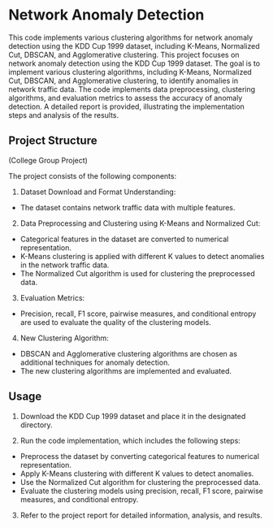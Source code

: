 # Network Anomaly Detection
This code implements various clustering algorithms for network anomaly detection using the KDD Cup 1999 dataset, including K-Means, Normalized Cut, DBSCAN, and Agglomerative clustering.
This project focuses on network anomaly detection using the KDD Cup 1999 dataset. The goal is to implement various clustering algorithms, including K-Means, Normalized Cut, DBSCAN, and Agglomerative clustering, to identify anomalies in network traffic data. The code implements data preprocessing, clustering algorithms, and evaluation metrics to assess the accuracy of anomaly detection. A detailed report is provided, illustrating the implementation steps and analysis of the results.

## Project Structure 
(College Group Project)

The project consists of the following components:

1. Dataset Download and Format Understanding:

- The dataset contains network traffic data with multiple features.
2. Data Preprocessing and Clustering using K-Means and Normalized Cut:

- Categorical features in the dataset are converted to numerical representation.
- K-Means clustering is applied with different K values to detect anomalies in the network traffic data.
- The Normalized Cut algorithm is used for clustering the preprocessed data.
3. Evaluation Metrics:

- Precision, recall, F1 score, pairwise measures, and conditional entropy are used to evaluate the quality of the clustering models.
4. New Clustering Algorithm:

- DBSCAN and Agglomerative clustering algorithms are chosen as additional techniques for anomaly detection.
- The new clustering algorithms are implemented and evaluated.
## Usage
1. Download the KDD Cup 1999 dataset and place it in the designated directory.

2. Run the code implementation, which includes the following steps:

- Preprocess the dataset by converting categorical features to numerical representation.
- Apply K-Means clustering with different K values to detect anomalies.
- Use the Normalized Cut algorithm for clustering the preprocessed data.
- Evaluate the clustering models using precision, recall, F1 score, pairwise measures, and conditional entropy.
3. Refer to the project report for detailed information, analysis, and results.
